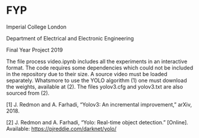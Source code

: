 # FYP

Imperial College London

Department of Electrical and Electronic Engineering

Final Year Project 2019


The file process video.ipynb includes all the experiments in an interactive format. The code requires some dependencies which could not be included in the repository due to their size. A source video must be loaded separately. Whatsmore to use the YOLO algorithm (1) one must download the weights, available at (2). The files yolov3.cfg and yolov3.txt are also sourced from (2).


[1] J. Redmon and A. Farhadi, “Yolov3: An incremental improvement,” arXiv, 2018.

[2] J. Redmon and A. Farhadi, “Yolo: Real-time object detection.” [Online]. Available: https://pjreddie.com/darknet/yolo/
